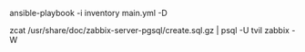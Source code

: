 ansible-playbook -i inventory main.yml -D


zcat /usr/share/doc/zabbix-server-pgsql/create.sql.gz | psql -U tvil zabbix -W
